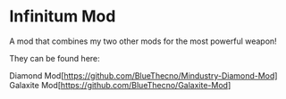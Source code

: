 # Infinitum Mod
A mod that combines my two other mods for the most powerful weapon!

They can be found here:

Diamond Mod[https://github.com/BlueThecno/Mindustry-Diamond-Mod]
Galaxite Mod[https://github.com/BlueThecno/Galaxite-Mod]
